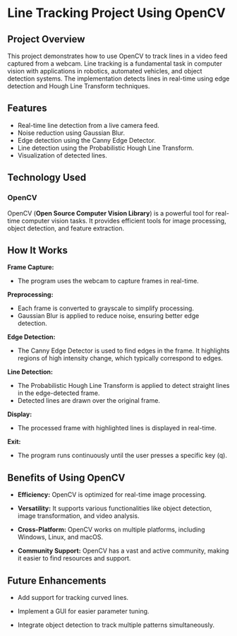 # Line Tracking Project Using OpenCV
## Project Overview 
This project demonstrates how to use OpenCV to track lines in a video feed captured from a webcam. Line tracking is a fundamental task in computer vision with applications in robotics, automated vehicles, and object detection systems. The implementation detects lines in real-time using edge detection and Hough Line Transform techniques.
## Features

- Real-time line detection from a live camera feed.
- Noise reduction using Gaussian Blur.
- Edge detection using the Canny Edge Detector.
- Line detection using the Probabilistic Hough Line Transform.
- Visualization of detected lines.
## Technology Used

### OpenCV
OpenCV (**Open Source Computer Vision Library**) is a powerful tool for real-time computer vision tasks. It provides efficient tools for image processing, object detection, and feature extraction.

## How It Works

**Frame Capture:**
- The program uses the webcam to capture frames in real-time.

**Preprocessing:**
- Each frame is converted to grayscale to simplify processing.
- Gaussian Blur is applied to reduce noise, ensuring better edge detection.

**Edge Detection:**

- The Canny Edge Detector is used to find edges in the frame. It highlights regions of high intensity change, which typically correspond to edges.

**Line Detection:**
- The Probabilistic Hough Line Transform is applied to detect straight lines in the edge-detected frame.
- Detected lines are drawn over the original frame.

**Display:**
- The processed frame with highlighted lines is displayed in real-time.

**Exit:**
- The program runs continuously until the user presses a specific key (q).

## Benefits of Using OpenCV

- **Efficiency:** OpenCV is optimized for real-time image processing.

- **Versatility:** It supports various functionalities like object detection, image transformation, and video analysis.

- **Cross-Platform:** OpenCV works on multiple platforms, including Windows, Linux, and macOS.

- **Community Support:** OpenCV has a vast and active community, making it easier to find resources and support.

## Future Enhancements

- Add support for tracking curved lines.

- Implement a GUI for easier parameter tuning.

- Integrate object detection to track multiple patterns simultaneously.
